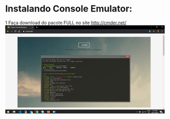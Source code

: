# Instalando Console Emulator:
  1 Faça download do pacote FULL no site <a href="http://cmder.net/">http://cmder.net/</a>
  <img src="img/cmder_001.png" alt="cmder_001" />